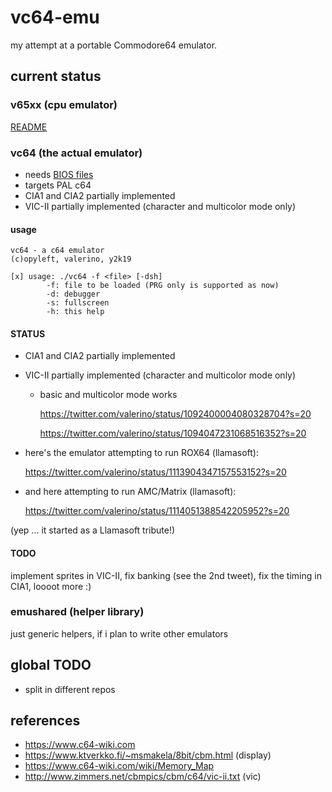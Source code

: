 # vc64-emu
my attempt at a portable Commodore64 emulator.

## current status
### v65xx (cpu emulator)
[README](./v65xx/README.md)

### vc64 (the actual emulator)
* needs [BIOS files](./bios/README.md)
* targets PAL c64
* CIA1 and CIA2 partially implemented
* VIC-II partially implemented (character and multicolor mode only)

#### usage
~~~
vc64 - a c64 emulator
(c)opyleft, valerino, y2k19

[x] usage: ./vc64 -f <file> [-dsh]
        -f: file to be loaded (PRG only is supported as now)
        -d: debugger
        -s: fullscreen
        -h: this help
~~~

#### STATUS
* CIA1 and CIA2 partially implemented
* VIC-II partially implemented (character and multicolor mode only)
  * basic and multicolor mode works
  
    https://twitter.com/valerino/status/1092400004080328704?s=20
  
    https://twitter.com/valerino/status/1094047231068516352?s=20

* here's the emulator attempting to run ROX64 (llamasoft):
  
  https://twitter.com/valerino/status/1113904347157553152?s=20

* and here attempting to run AMC/Matrix (llamasoft):
  
  https://twitter.com/valerino/status/1114051388542205952?s=20

(yep ... it started as a Llamasoft tribute!)

#### TODO
implement sprites in VIC-II, fix banking (see the 2nd tweet), fix the timing in CIA1, loooot more :)

### emushared (helper library)
just generic helpers, if i plan to write other emulators

## global TODO
* split in different repos

## references
* https://www.c64-wiki.com
* https://www.ktverkko.fi/~msmakela/8bit/cbm.html (display)
* https://www.c64-wiki.com/wiki/Memory_Map
* http://www.zimmers.net/cbmpics/cbm/c64/vic-ii.txt (vic)
